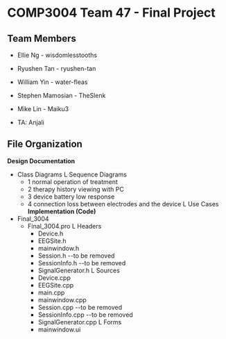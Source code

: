 # COMP3004 Team 47 - Final Project
## Team Members 
* Ellie Ng - wisdomlesstooths
* Ryushen Tan - ryushen-tan
* William Yin - water-fleas
* Stephen Mamosian - TheSlenk
* Mike Lin - Maiku3

* TA: Anjali

## File Organization
**Design Documentation**
- Class Diagrams
L Sequence Diagrams
  - 1 normal operation of treatment
  - 2 therapy history viewing with PC
  - 3 device battery low response
  - 4 connection loss between electrodes and the device
L Use Cases
**Implementation (Code)**
- Final_3004
  - Final_3004.pro
  L Headers
    - Device.h
    - EEGSite.h
    - mainwindow.h
    - Session.h --to be removed
    - SessionInfo.h --to be removed
    - SignalGenerator.h
  L Sources
    - Device.cpp
    - EEGSite.cpp
    - main.cpp
    - mainwindow.cpp
    - Session.cpp --to be removed
    - SessionInfo.cpp --to be removed
    - SignalGenerator.cpp
  L Forms
    - mainwindow.ui
